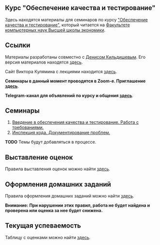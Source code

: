 ## Курс "Обеспечение качества и тестирование" 

Здесь находятся материалы для семинаров по курсу
["Обеспечение качества и тестирование"](https://www.hse.ru/edu/courses/339549269), который
читается на [Факультете компьютерных наук Высшей школы экономики](https://cs.hse.ru).

## Ссылки

Материалы разработаны совместно с [Денисом Кильдишевым](https://github.com/ruswizard).
Его версия материалов находятся [здесь](seminars/denis/index.htm).

Сайт Виктора Кулямина с лекциями находится [здесь](https://sites.google.com/site/swtestcourse/home). 

__Семинары в данный момент проводятся в Zoom-е. Приглашение [здесь](zoom.md)__.

__Telegram-канал для объявлений по курсу и общения [здесь](https://t.me/joinchat/AAAAAFTYn_XTYjzGzIP96w)__.

## Семинары

1. [Введение в обеспечения качества и тестирование. Работа с требованиями.](seminars/seminar01/index.md)
2. [Инспекция кода. Документирование проблем.](seminars/seminar02/index.md)

__TODO__ Темы будут добавляться в процессе.

## Выставление оценок

Правила выставления оценок можно найти [здесь](grading.md).

## Оформления домашних заданий

Правила оформления домашних заданий можно найти [здесь](homeworks.md).

__Внимание: При нарушении этих правил, работа не будет найдена и проверена или оценка за нее будет снижена.__

## Текущая успеваемость

Таблицу с оценками можно найти [здесь](
https://docs.google.com/spreadsheets/d/1anuTyzeSxM6RLMrjRPikc1xGUy3RIsUMGwwNzaJ7HBk/edit?usp=sharing).
